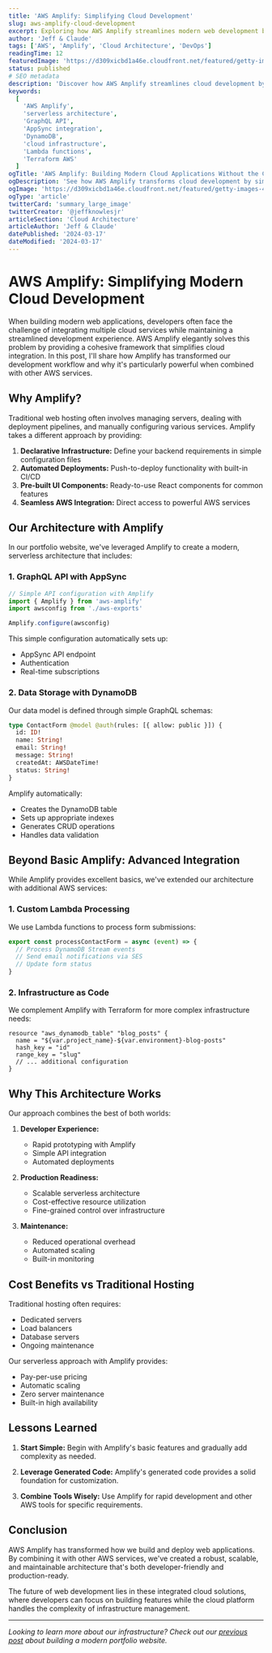 ```yaml
---
title: 'AWS Amplify: Simplifying Cloud Development'
slug: aws-amplify-cloud-development
excerpt: Exploring how AWS Amplify streamlines modern web development by seamlessly integrating AWS services
author: 'Jeff & Claude'
tags: ['AWS', 'Amplify', 'Cloud Architecture', 'DevOps']
readingTime: 12
featuredImage: 'https://d309xicbd1a46e.cloudfront.net/featured/getty-images-4zkrf2iPZ8k-unsplash.webp'
status: published
# SEO metadata
description: 'Discover how AWS Amplify streamlines cloud development by integrating AWS services into a cohesive framework. Learn the architecture behind a modern serverless application with practical implementation examples.'
keywords:
  [
    'AWS Amplify',
    'serverless architecture',
    'GraphQL API',
    'AppSync integration',
    'DynamoDB',
    'cloud infrastructure',
    'Lambda functions',
    'Terraform AWS'
  ]
ogTitle: 'AWS Amplify: Building Modern Cloud Applications Without the Complexity'
ogDescription: 'See how AWS Amplify transforms cloud development by simplifying AWS service integration. Real architectural insights from implementing a production portfolio website.'
ogImage: 'https://d309xicbd1a46e.cloudfront.net/featured/getty-images-4zkrf2iPZ8k-unsplash.webp'
ogType: 'article'
twitterCard: 'summary_large_image'
twitterCreator: '@jeffknowlesjr'
articleSection: 'Cloud Architecture'
articleAuthor: 'Jeff & Claude'
datePublished: '2024-03-17'
dateModified: '2024-03-17'
---
```


# AWS Amplify: Simplifying Modern Cloud Development

When building modern web applications, developers often face the challenge of integrating multiple cloud services while maintaining a streamlined development experience. AWS Amplify elegantly solves this problem by providing a cohesive framework that simplifies cloud integration. In this post, I'll share how Amplify has transformed our development workflow and why it's particularly powerful when combined with other AWS services.

## Why Amplify?

Traditional web hosting often involves managing servers, dealing with deployment pipelines, and manually configuring various services. Amplify takes a different approach by providing:

1. **Declarative Infrastructure:** Define your backend requirements in simple configuration files
2. **Automated Deployments:** Push-to-deploy functionality with built-in CI/CD
3. **Pre-built UI Components:** Ready-to-use React components for common features
4. **Seamless AWS Integration:** Direct access to powerful AWS services

## Our Architecture with Amplify

In our portfolio website, we've leveraged Amplify to create a modern, serverless architecture that includes:

### 1. GraphQL API with AppSync

```typescript
// Simple API configuration with Amplify
import { Amplify } from 'aws-amplify'
import awsconfig from './aws-exports'

Amplify.configure(awsconfig)
```

This simple configuration automatically sets up:

- AppSync API endpoint
- Authentication
- Real-time subscriptions

### 2. Data Storage with DynamoDB

Our data model is defined through simple GraphQL schemas:

```graphql
type ContactForm @model @auth(rules: [{ allow: public }]) {
  id: ID!
  name: String!
  email: String!
  message: String!
  createdAt: AWSDateTime!
  status: String!
}
```

Amplify automatically:

- Creates the DynamoDB table
- Sets up appropriate indexes
- Generates CRUD operations
- Handles data validation

## Beyond Basic Amplify: Advanced Integration

While Amplify provides excellent basics, we've extended our architecture with additional AWS services:

### 1. Custom Lambda Processing

We use Lambda functions to process form submissions:

```typescript
export const processContactForm = async (event) => {
  // Process DynamoDB Stream events
  // Send email notifications via SES
  // Update form status
}
```

### 2. Infrastructure as Code

We complement Amplify with Terraform for more complex infrastructure needs:

```hcl
resource "aws_dynamodb_table" "blog_posts" {
  name = "${var.project_name}-${var.environment}-blog-posts"
  hash_key = "id"
  range_key = "slug"
  // ... additional configuration
}
```

## Why This Architecture Works

Our approach combines the best of both worlds:

1. **Developer Experience:**

   - Rapid prototyping with Amplify
   - Simple API integration
   - Automated deployments

2. **Production Readiness:**

   - Scalable serverless architecture
   - Cost-effective resource utilization
   - Fine-grained control over infrastructure

3. **Maintenance:**
   - Reduced operational overhead
   - Automated scaling
   - Built-in monitoring

## Cost Benefits vs Traditional Hosting

Traditional hosting often requires:

- Dedicated servers
- Load balancers
- Database servers
- Ongoing maintenance

Our serverless approach with Amplify provides:

- Pay-per-use pricing
- Automatic scaling
- Zero server maintenance
- Built-in high availability

## Lessons Learned

1. **Start Simple:**
   Begin with Amplify's basic features and gradually add complexity as needed.

2. **Leverage Generated Code:**
   Amplify's generated code provides a solid foundation for customization.

3. **Combine Tools Wisely:**
   Use Amplify for rapid development and other AWS tools for specific requirements.

## Conclusion

AWS Amplify has transformed how we build and deploy web applications. By combining it with other AWS services, we've created a robust, scalable, and maintainable architecture that's both developer-friendly and production-ready.

The future of web development lies in these integrated cloud solutions, where developers can focus on building features while the cloud platform handles the complexity of infrastructure management.

---

_Looking to learn more about our infrastructure? Check out our [previous post](/blog/building-modern-portfolio) about building a modern portfolio website._
